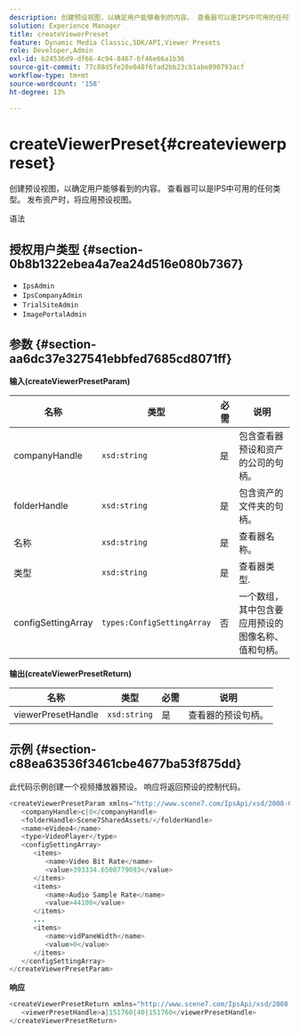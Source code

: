 ```yaml
---
description: 创建预设视图，以确定用户能够看到的内容。 查看器可以是IPS中可用的任何类型。 发布资产时，将应用预设视图。
solution: Experience Manager
title: createViewerPreset
feature: Dynamic Media Classic,SDK/API,Viewer Presets
role: Developer,Admin
exl-id: b24536d9-df66-4c94-8467-6f46e66a1b36
source-git-commit: 77c88d5fe20e048f6fad2bb23cb1abe090793acf
workflow-type: tm+mt
source-wordcount: '158'
ht-degree: 13%

---
```


# createViewerPreset{#createviewerpreset}

创建预设视图，以确定用户能够看到的内容。 查看器可以是IPS中可用的任何类型。 发布资产时，将应用预设视图。

语法

## 授权用户类型 {#section-0b8b1322ebea4a7ea24d516e080b7367}

* `IpsAdmin`
* `IpsCompanyAdmin`
* `TrialSiteAdmin`
* `ImagePortalAdmin`

## 参数 {#section-aa6dc37e327541ebbfed7685cd8071ff}

**输入(createViewerPresetParam)**

| 名称 | 类型 | 必需 | 说明 |
|---|---|---|---|
| companyHandle | `xsd:string` | 是 | 包含查看器预设和资产的公司的句柄。 |
| folderHandle | `xsd:string` | 是 | 包含资产的文件夹的句柄。 |
| 名称 | `xsd:string` | 是 | 查看器名称。 |
| 类型 | `xsd:string` | 是 | 查看器类型. |
| configSettingArray | `types:ConfigSettingArray` | 否 | 一个数组，其中包含要应用预设的图像名称、值和句柄。 |

**输出(createViewerPresetReturn)**

| 名称 | 类型 | 必需 | 说明 |
|---|---|---|---|
| viewerPresetHandle | `xsd:string` | 是 | 查看器的预设句柄。 |

## 示例 {#section-c88ea63536f3461cbe4677ba53f875dd}

此代码示例创建一个视频播放器预设。 响应将返回预设的控制代码。

```java
<createViewerPresetParam xmlns="http://www.scene7.com/IpsApi/xsd/2008-01-15">
   <companyHandle>c|0</companyHandle>
   <folderHandle>Scene7SharedAssets/</folderHandle>
   <name>eVideo4</name>
   <type>VideoPlayer</type>
   <configSettingArray>
      <items>
         <name>Video Bit Rate</name>
         <value>393334.6508779093</value>
      </items>
      <items>
         <name>Audio Sample Rate</name>
         <value>44100</value>
      </items>
      ...
      <items>
         <name>vidPaneWidth</name>
         <value>0</value>
      </items>
   </configSettingArray>
</createViewerPresetParam>
```

**响应**

```java
<createViewerPresetReturn xmlns="http://www.scene7.com/IpsApi/xsd/2008-01-15">
   <viewerPresetHandle>a|151760|40|151760</viewerPresetHandle>
</createViewerPresetReturn>
```
